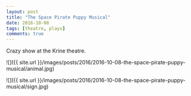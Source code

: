 ```yaml
---
layout: post
title: "The Space Pirate Puppy Musical"
date: 2016-10-08
tags: [theatre, plays]
comments: true
---
```

Crazy show at the Krine theatre.

![]({{ site.url }}/images/posts/2016/2016-10-08-the-space-pirate-puppy-musical/animal.jpg)

![]({{ site.url }}/images/posts/2016/2016-10-08-the-space-pirate-puppy-musical/sign.jpg)


